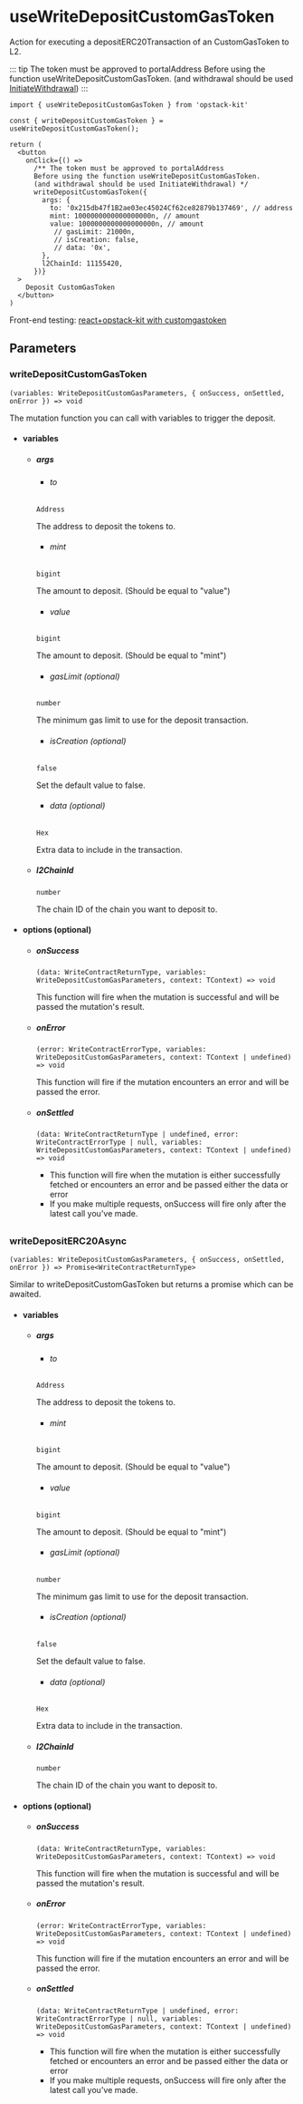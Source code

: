 # useWriteDepositCustomGasToken

Action for executing a depositERC20Transaction of an CustomGasToken to L2.

::: tip
The token must be approved to portalAddress Before using the function useWriteDepositCustomGasToken. (and withdrawal should be used [InitiateWithdrawal](/docs/hooks/L2/useWriteInitiateWithdrawalETH))
:::

```tsx [example.tsx]
import { useWriteDepositCustomGasToken } from 'opstack-kit'

const { writeDepositCustomGasToken } = useWriteDepositCustomGasToken();

return (
  <button
    onClick={() =>
      /** The token must be approved to portalAddress 
      Before using the function useWriteDepositCustomGasToken. 
      (and withdrawal should be used InitiateWithdrawal) */
      writeDepositCustomGasToken({
        args: {
          to: '0x215db47f1B2ae03ec45024Cf62ce82879b137469', // address
          mint: 1000000000000000000n, // amount
          value: 1000000000000000000n, // amount
           // gasLimit: 21000n,
           // isCreation: false,
           // data: '0x',
        },
        l2ChainId: 11155420,
      })}
  >
    Deposit CustomGasToken
  </button>
)
```

Front-end testing: [react+opstack-kit with customgastoken](https://github.com/nidz-the-fact/opstack-kit-with-customgastoken)

## Parameters

### writeDepositCustomGasToken

`(variables: WriteDepositCustomGasParameters, { onSuccess, onSettled, onError }) => void`

The mutation function you can call with variables to trigger the deposit.

- #### variables
  - ##### args

    - ###### to
    `Address`

    The address to deposit the tokens to.

    - ###### mint
    `bigint`

    The amount to deposit. (Should be equal to "value")

    - ###### value
    `bigint`

    The amount to deposit. (Should be equal to "mint")

    - ###### gasLimit (optional)
    `number`

    The minimum gas limit to use for the deposit transaction.

    - ###### isCreation (optional)
    `false`

    Set the default value to false.

    - ###### data (optional)
    `Hex`

    Extra data to include in the transaction.

  - ##### l2ChainId
    `number`

    The chain ID of the chain you want to deposit to.

- #### options (optional)
  - ##### onSuccess
    `(data: WriteContractReturnType, variables: WriteDepositCustomGasParameters, context: TContext) => void`

    This function will fire when the mutation is successful and will be passed the mutation's result.

  - ##### onError
    `(error: WriteContractErrorType, variables: WriteDepositCustomGasParameters, context: TContext | undefined) => void`

    This function will fire if the mutation encounters an error and will be passed the error.

  - ##### onSettled
    `(data: WriteContractReturnType | undefined, error: WriteContractErrorType | null, variables: WriteDepositCustomGasParameters, context: TContext | undefined) => void`

    - This function will fire when the mutation is either successfully fetched or encounters an error and be passed either the data or error
    - If you make multiple requests, onSuccess will fire only after the latest call you've made.

##

### writeDepositERC20Async

`(variables: WriteDepositCustomGasParameters, { onSuccess, onSettled, onError }) => Promise<WriteContractReturnType>`

Similar to writeDepositCustomGasToken but returns a promise which can be awaited.

- #### variables
  - ##### args

    - ###### to
    `Address`

    The address to deposit the tokens to.

    - ###### mint
    `bigint`

    The amount to deposit. (Should be equal to "value")

    - ###### value
    `bigint`

    The amount to deposit. (Should be equal to "mint")

    - ###### gasLimit (optional)
    `number`

    The minimum gas limit to use for the deposit transaction.

    - ###### isCreation (optional)
    `false`

    Set the default value to false.

    - ###### data (optional)
    `Hex`

    Extra data to include in the transaction.

  - ##### l2ChainId
    `number`

    The chain ID of the chain you want to deposit to.

- #### options (optional)
  - ##### onSuccess
    `(data: WriteContractReturnType, variables: WriteDepositCustomGasParameters, context: TContext) => void`

    This function will fire when the mutation is successful and will be passed the mutation's result.

  - ##### onError
    `(error: WriteContractErrorType, variables: WriteDepositCustomGasParameters, context: TContext | undefined) => void`

    This function will fire if the mutation encounters an error and will be passed the error.

  - ##### onSettled
    `(data: WriteContractReturnType | undefined, error: WriteContractErrorType | null, variables: WriteDepositCustomGasParameters, context: TContext | undefined) => void`

    - This function will fire when the mutation is either successfully fetched or encounters an error and be passed either the data or error
    - If you make multiple requests, onSuccess will fire only after the latest call you've made.